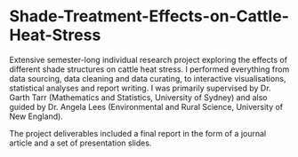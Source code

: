 # Shade-Treatment-Effects-on-Cattle-Heat-Stress

Extensive semester-long individual research project exploring the effects of different shade structures on cattle heat stress. I performed everything from data sourcing, data cleaning and data curating, to interactive visualisations, statistical analyses and report writing. I was primarily supervised by Dr. Garth Tarr (Mathematics and Statistics, University of Sydney) and also guided by Dr. Angela Lees (Environmental and Rural Science, University of New England).

The project deliverables included a final report in the form of a journal article and a set of presentation slides.
